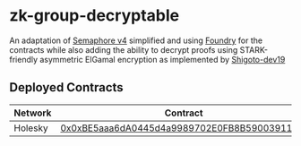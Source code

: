 # zk-group-decryptable

An adaptation of [Semaphore v4](https://github.com/semaphore-protocol/semaphore/tree/feat/semaphore-v4) simplified and using [Foundry](https://getfoundry.sh/) for the contracts while also adding the ability to decrypt proofs using STARK-friendly asymmetric ElGamal encryption as implemented by [Shigoto-dev19](https://github.com/Shigoto-dev19/ec-elgamal-circom)

## Deployed Contracts

Network | Contract
--------|-----------
Holesky | [0x0xBE5aaa6dA0445d4a9989702E0FB8B590039112f1](https://holesky.etherscan.io/address/0xBE5aaa6dA0445d4a9989702E0FB8B590039112f1)
